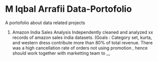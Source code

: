 # M Iqbal Arrafii Data-Portofolio
A portofolio about data related projects


1. Amazon India Sales Analysis
   Independently cleaned and analyzed xx records of amazon sales india datasets. (Goals :
   Category set, kurta, and western dress contribute more than 80% of total revenue.
   There was a high cancellation rate of orders not using promotion , hence should work together with marketting team to ,,,
